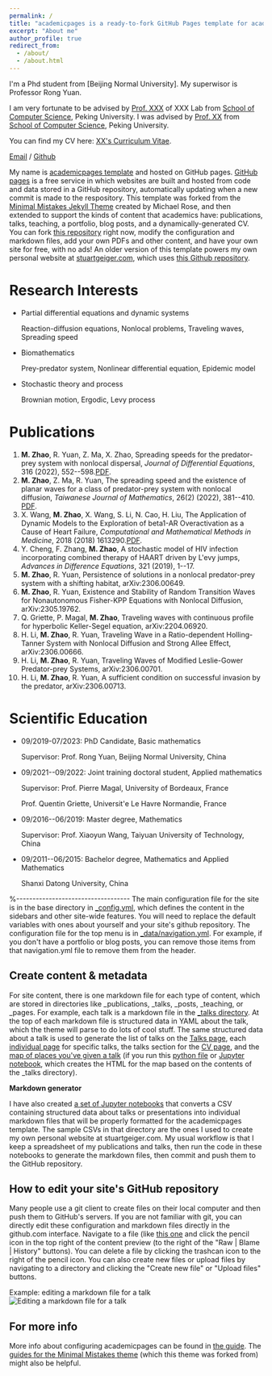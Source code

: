 ```yaml
---
permalink: /
title: "academicpages is a ready-to-fork GitHub Pages template for academic personal websites"
excerpt: "About me"
author_profile: true
redirect_from: 
  - /about/
  - /about.html
---
```


I'm a Phd student from [Beijing Normal University]. My superwisor is Professor Rong Yuan.

I am very fortunate to be advised by [Prof. XXX](https://www.XXX.com/) of XXX Lab from [School of Computer Science](https://cs.pku.edu.cn/), Peking University. I was advised by [Prof. XX](https://XXX.pku.edu.cn/) from [School of Computer Science](https://cs.pku.edu.cn/), Peking University.

You can find my CV here: [XX's Curriculum Vitae](../assets/Curriculum_Vitae.pdf).

[Email](mailto:minzhao@mail.bnu.edu.cn) / [Github](https://github.com/MinZhao123) 




My name is  [academicpages template](https://github.com/academicpages/academicpages.github.io) and hosted on GitHub pages. [GitHub pages](https://pages.github.com) is a free service in which websites are built and hosted from code and data stored in a GitHub repository, automatically updating when a new commit is made to the respository. This template was forked from the [Minimal Mistakes Jekyll Theme](https://mmistakes.github.io/minimal-mistakes/) created by Michael Rose, and then extended to support the kinds of content that academics have: publications, talks, teaching, a portfolio, blog posts, and a dynamically-generated CV. You can fork [this repository](https://github.com/academicpages/academicpages.github.io) right now, modify the configuration and markdown files, add your own PDFs and other content, and have your own site for free, with no ads! An older version of this template powers my own personal website at [stuartgeiger.com](http://stuartgeiger.com), which uses [this Github repository](https://github.com/staeiou/staeiou.github.io).

Research Interests 
======
* Partial differential equations and dynamic systems

  Reaction-diffusion equations, Nonlocal problems, Traveling waves, Spreading speed
	  
* Biomathematics

  Prey-predator system, Nonlinear differential equation, Epidemic model
	  
* Stochastic theory and process

  Brownian motion, Ergodic, Levy process



Publications
======
1. **M. Zhao**, R. Yuan, Z. Ma, X. Zhao, Spreading speeds for the predator-prey system with nonlocal dispersal, *Journal of Differential Equations*, 316 (2022), 552--598.[PDF](../assets/Curriculum_Vitae.pdf).
2. **M. Zhao**, Z. Ma, R. Yuan, The spreading speed and the existence of planar waves for a class of predator-prey system with nonlocal diffusion, *Taiwanese Journal of Mathematics*, 26(2) (2022), 381--410. [PDF](../assets/Curriculum_Vitae.pdf).
3. X. Wang, **M. Zhao**, X. Wang, S. Li, N. Cao, H. Liu, The Application of Dynamic Models to the Exploration of beta1-AR Overactivation as a Cause of Heart Failure, *Computational and Mathematical Methods in Medicine*, 2018 (2018) 1613290.[PDF](../assets/Curriculum_Vitae.pdf).
4. Y. Cheng, F. Zhang, **M. Zhao**, A stochastic model of HIV infection incorporating combined therapy of HAART driven by L\'evy jumps, *Advances in Difference Equations*, 321 (2019), 1--17.
5. **M. Zhao**, R. Yuan, Persistence of solutions in a nonlocal predator-prey system with a shifting habitat, arXiv:2306.00649. 
6. **M. Zhao**, R. Yuan, Existence and Stability of Random Transition Waves for Nonautonomous Fisher-KPP Equations with Nonlocal Diffusion, arXiv:2305.19762. 
7. Q. Griette, P. Magal, **M. Zhao**, Traveling waves with continuous profile for hyperbolic Keller-Segel equation, arXiv:2204.06920.
8. H. Li, **M. Zhao**, R. Yuan, Traveling Wave in a Ratio-dependent Holling-Tanner System with Nonlocal Diffusion and Strong Allee Effect, arXiv:2306.00666.
9. H. Li, **M. Zhao**, R. Yuan, Traveling Waves of Modified Leslie-Gower Predator-prey Systems,  arXiv:2306.00701.
10. H. Li, **M. Zhao**, R. Yuan, A sufficient condition on successful invasion by the predator, arXiv:2306.00713.



Scientific Education
======
* 09/2019-07/2023: PhD Candidate, Basic mathematics    

  Supervisor: Prof. Rong Yuan, Beijing Normal University, China   

* 09/2021--09/2022: Joint training doctoral student, Applied mathematics    

  Supervisor: Prof. Pierre Magal, University of Bordeaux, France         
  
  Prof. Quentin Griette, Universit\'e Le Havre Normandie, France     
	    
* 09/2016--06/2019: Master degree, Mathematics     
 
  Supervisor: Prof. Xiaoyun Wang, Taiyuan University of Technology, China     
  
* 09/2011--06/2015: Bachelor degree, Mathematics and Applied Mathematics    

  Shanxi Datong University, China

%-----------------------------------
The main configuration file for the site is in the base directory in [_config.yml](https://github.com/academicpages/academicpages.github.io/blob/master/_config.yml), which defines the content in the sidebars and other site-wide features. You will need to replace the default variables with ones about yourself and your site's github repository. The configuration file for the top menu is in [_data/navigation.yml](https://github.com/academicpages/academicpages.github.io/blob/master/_data/navigation.yml). For example, if you don't have a portfolio or blog posts, you can remove those items from that navigation.yml file to remove them from the header. 

Create content & metadata
------
For site content, there is one markdown file for each type of content, which are stored in directories like _publications, _talks, _posts, _teaching, or _pages. For example, each talk is a markdown file in the [_talks directory](https://github.com/academicpages/academicpages.github.io/tree/master/_talks). At the top of each markdown file is structured data in YAML about the talk, which the theme will parse to do lots of cool stuff. The same structured data about a talk is used to generate the list of talks on the [Talks page](https://academicpages.github.io/talks), each [individual page](https://academicpages.github.io/talks/2012-03-01-talk-1) for specific talks, the talks section for the [CV page](https://academicpages.github.io/cv), and the [map of places you've given a talk](https://academicpages.github.io/talkmap.html) (if you run this [python file](https://github.com/academicpages/academicpages.github.io/blob/master/talkmap.py) or [Jupyter notebook](https://github.com/academicpages/academicpages.github.io/blob/master/talkmap.ipynb), which creates the HTML for the map based on the contents of the _talks directory).

**Markdown generator**

I have also created [a set of Jupyter notebooks](https://github.com/academicpages/academicpages.github.io/tree/master/markdown_generator
) that converts a CSV containing structured data about talks or presentations into individual markdown files that will be properly formatted for the academicpages template. The sample CSVs in that directory are the ones I used to create my own personal website at stuartgeiger.com. My usual workflow is that I keep a spreadsheet of my publications and talks, then run the code in these notebooks to generate the markdown files, then commit and push them to the GitHub repository.

How to edit your site's GitHub repository
------
Many people use a git client to create files on their local computer and then push them to GitHub's servers. If you are not familiar with git, you can directly edit these configuration and markdown files directly in the github.com interface. Navigate to a file (like [this one](https://github.com/academicpages/academicpages.github.io/blob/master/_talks/2012-03-01-talk-1.md) and click the pencil icon in the top right of the content preview (to the right of the "Raw | Blame | History" buttons). You can delete a file by clicking the trashcan icon to the right of the pencil icon. You can also create new files or upload files by navigating to a directory and clicking the "Create new file" or "Upload files" buttons. 

Example: editing a markdown file for a talk
![Editing a markdown file for a talk](/images/editing-talk.png)

For more info
------
More info about configuring academicpages can be found in [the guide](https://academicpages.github.io/markdown/). The [guides for the Minimal Mistakes theme](https://mmistakes.github.io/minimal-mistakes/docs/configuration/) (which this theme was forked from) might also be helpful.
